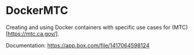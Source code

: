 # DockerMTC
Creating and using Docker containers with specific use cases for (MTC)[https://mtc.ca.gov/].

Documentation: https://app.box.com/file/1417064598124
